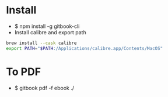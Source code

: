 Install
=====
* $ npm install -g gitbook-cli
* Install calibre and export path
```sh
brew install --cask calibre
export PATH="$PATH:/Applications/calibre.app/Contents/MacOS"
```
To PDF
=====
* $ gitbook pdf -f ebook ./

